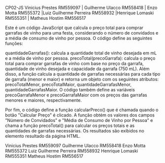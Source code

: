 CP02-JS Vinicius Prestes RM559097 | Guilherme Ulacco RM558418 | Enzo Motta RM555372 |Luiz Guilherme Perreira RM558932 |Henrique Lomaski RM555351 | Matheus Hostim RM556517

Este é um código JavaScript que calcula o preço total para comprar garrafas de vinho para uma festa, considerando o número de convidados e a média de consumo de vinho por pessoa. O código define as seguintes funções:

quantidadeGarrafas(): calcula a quantidade total de vinho desejada em mL e a média de vinho por pessoa.
precoTotal(precoGarrafa): calcula o preço total para comprar garrafas de vinho com base no preço da garrafa, quantidade de vinho desejada e capacidade da garrafa (750 mL). Além disso, a função calcula a quantidade de garrafas necessárias para cada tipo de garrafa (menor e maior) e retorna um objeto com os seguintes atributos: precoTotalMenor, precoTotalMaior, quantidadeGarrafasMenor, quantidadeGarrafasMaior.
O código também define as variáveis precoGarrafaMenor e precoGarrafaMaior com os preços das garrafas menores e maiores, respectivamente.

Por fim, o código define a função calcularPreco() que é chamada quando o botão "Calcular Preço" é clicado. A função obtém os valores dos campos "Número de Convidados" e "Média de Consumo de Vinho por Pessoa" e chama a função precoTotal() para calcular os preços totais e as quantidades de garrafas necessárias. Os resultados são exibidos no elemento resultado da página HTML.

Vinicius Prestes RM559097
Guilherme Ulacco RM558418
Enzo Motta RM555372
Luiz Guilherme Perreira RM558932
Henrique Lomaski RM555351
Matheus Hostim RM556517

